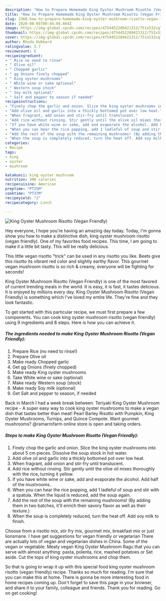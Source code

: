 ```yaml
---
description: "How to Prepare Homemade King Oyster Mushroom Risotto (Vegan Friendly)"
title: "How to Prepare Homemade King Oyster Mushroom Risotto (Vegan Friendly)"
slug: 1368-how-to-prepare-homemade-king-oyster-mushroom-risotto-vegan-friendly
date: 2020-08-05T00:44:04.664Z
image: https://img-global.cpcdn.com/recipes/4754452289421312/751x532cq70/king-oyster-mushroom-risotto-vegan-friendly-recipe-main-photo.jpg
thumbnail: https://img-global.cpcdn.com/recipes/4754452289421312/751x532cq70/king-oyster-mushroom-risotto-vegan-friendly-recipe-main-photo.jpg
cover: https://img-global.cpcdn.com/recipes/4754452289421312/751x532cq70/king-oyster-mushroom-risotto-vegan-friendly-recipe-main-photo.jpg
author: Rhoda Hubbard
ratingvalue: 3.7
reviewcount: 6
recipeingredient:
- " Rice no need to rinse"
- " Olive oil"
- " Chopped garlic"
- " gg Onions finely chopped"
- " King oyster mushrooms"
- " White wine or sake optional"
- " Western soup stock"
- " Soy milk optional"
- " Salt and pepper to season if needed"
recipeinstructions:
- "Finely chop the garlic and onion. Slice the king oyster mushrooms into about 5 cm pieces. Dissolve the soup stock in hot water."
- "Add olive oil and garlic into a thickly bottomed pot over low heat."
- "When fragrant, add onion and stir-fry until translucent."
- "Add rice without rinsing. Stir gently until the olive oil mixes thoroughly with the rice, turning it yellow."
- "If you have white wine or sake, add and evaporate the alcohol. Add half of the mushrooms."
- "When you can hear the rice popping, add 1 ladleful of soup and stir with a spatula. When the liquid is reduced, add the soup again."
- "Add the rest of the soup with the remaining mushrooms! (By adding them in two batches, it&#39;ll enrich their savory flavor as well as their texture.)"
- "When the soup is completely reduced, turn the heat off. Add soy milk to finish."
categories:
- Recipe
tags:
- king
- oyster
- mushroom

katakunci: king oyster mushroom 
nutrition: 300 calories
recipecuisine: American
preptime: "PT25M"
cooktime: "PT37M"
recipeyield: "2"
recipecategory: Lunch

---
```



![King Oyster Mushroom Risotto (Vegan Friendly)](https://img-global.cpcdn.com/recipes/4754452289421312/751x532cq70/king-oyster-mushroom-risotto-vegan-friendly-recipe-main-photo.jpg)

Hey everyone, I hope you're having an amazing day today. Today, I'm gonna show you how to make a distinctive dish, king oyster mushroom risotto (vegan friendly). One of my favorites food recipes. This time, I am going to make it a little bit tasty. This will be really delicious.

This little vegan risotto &#34;trick&#34; can be used in any risotto you like. Beets give this risotto its vibrant red color and slightly earthy flavor. This gourmet vegan mushroom risotto is so rich &amp; creamy, everyone will be fighting for seconds!

King Oyster Mushroom Risotto (Vegan Friendly) is one of the most favored of current trending meals in the world. It is easy, it is fast, it tastes delicious. It is enjoyed by millions every day. King Oyster Mushroom Risotto (Vegan Friendly) is something which I've loved my entire life. They're fine and they look fantastic.


To get started with this particular recipe, we must first prepare a few components. You can cook king oyster mushroom risotto (vegan friendly) using 9 ingredients and 8 steps. Here is how you can achieve it.

<!--inarticleads1-->

##### The ingredients needed to make King Oyster Mushroom Risotto (Vegan Friendly):

1. Prepare  Rice (no need to rinse!)
1. Prepare  Olive oil
1. Make ready  Chopped garlic
1. Get  gg Onions (finely chopped)
1. Make ready  King oyster mushrooms
1. Take  White wine or sake (optional)
1. Make ready  Western soup (stock)
1. Make ready  Soy milk (optional)
1. Get  Salt and pepper to season, if needed


Back in March I had a week break between. Teriyaki King Oyster Mushroom recipe - A super easy way to cook king oyster mushrooms to make a vegan dish that tastes better than meat! Pearl Barley Risotto with Pumpkin, King Oyster Mushrooms, Turnips, and Quince Compote. Want gourmet mushrooms? @ramarrofarm online store is open and taking orders. 

<!--inarticleads2-->

##### Steps to make King Oyster Mushroom Risotto (Vegan Friendly):

1. Finely chop the garlic and onion. Slice the king oyster mushrooms into about 5 cm pieces. Dissolve the soup stock in hot water.
1. Add olive oil and garlic into a thickly bottomed pot over low heat.
1. When fragrant, add onion and stir-fry until translucent.
1. Add rice without rinsing. Stir gently until the olive oil mixes thoroughly with the rice, turning it yellow.
1. If you have white wine or sake, add and evaporate the alcohol. Add half of the mushrooms.
1. When you can hear the rice popping, add 1 ladleful of soup and stir with a spatula. When the liquid is reduced, add the soup again.
1. Add the rest of the soup with the remaining mushrooms! (By adding them in two batches, it&#39;ll enrich their savory flavor as well as their texture.)
1. When the soup is completely reduced, turn the heat off. Add soy milk to finish.


Choose from a risotto mix, stir fry mix, gourmet mix, breakfast mix or just lionsmane. I have get suggestions for vegan friendly or vegetarian There are actually lots of vegan and vegetarian dishes in China. Some of the vegan or vegetable. Meaty vegan King Oyster Mushroom Ragu that you can serve with almost anything: pasta, polenta, rice, mashed potatoes or Set aside. Cut the tops of king oyster mushrooms and chop them. 

So that is going to wrap it up with this special food king oyster mushroom risotto (vegan friendly) recipe. Thanks so much for reading. I'm sure that you can make this at home. There is gonna be more interesting food in home recipes coming up. Don't forget to save this page in your browser, and share it to your family, colleague and friends. Thank you for reading. Go on get cooking!
